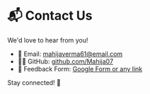 # 📬 Contact Us

We'd love to hear from you!

- 📧 Email: [mahijaverma61@email.com](mailto:mahijaverma61@email.com)
- 🧑‍💻 GitHub: [github.com/Mahija07](https://github.com/Mahija07)
- 📝 Feedback Form: [Google Form or any link](#)

Stay connected! 💖
